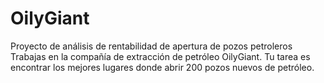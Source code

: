 # OilyGiant
Proyecto de análisis de rentabilidad de apertura de pozos petroleros
Trabajas en la compañía de extracción de petróleo OilyGiant. Tu tarea es encontrar los mejores lugares donde abrir 200 pozos nuevos de petróleo.
